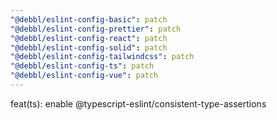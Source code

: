 ```yaml
---
"@debbl/eslint-config-basic": patch
"@debbl/eslint-config-prettier": patch
"@debbl/eslint-config-react": patch
"@debbl/eslint-config-solid": patch
"@debbl/eslint-config-tailwindcss": patch
"@debbl/eslint-config-ts": patch
"@debbl/eslint-config-vue": patch
---
```


feat(ts): enable @typescript-eslint/consistent-type-assertions
